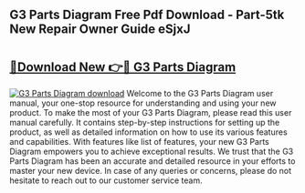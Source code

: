 ## G3 Parts Diagram Free Pdf Download - Part-5tk New Repair Owner Guide eSjxJ

# <h2><a href="http://dfsajru.blite.top/?on=G3+Parts+Diagram">🔗Download New 👉🔴 G3 Parts Diagram</a></h2>

[![G3 Parts Diagram download](https://i.imgur.com/lujVjoI.png)](http://dfsajru.blite.top/?on=G3+Parts+Diagram)
Welcome to the G3 Parts Diagram user manual, your one-stop resource for understanding and using your new product. To make the most of your G3 Parts Diagram, please read this user manual carefully. It contains step-by-step instructions for setting up the product, as well as detailed information on how to use its various features and capabilities. With features like list of features, your new G3 Parts Diagram empowers you to achieve exceptional results. We trust that the G3 Parts Diagram has been an accurate and detailed resource in your efforts to master your new device. In case of any queries or concerns, please do not hesitate to reach out to our customer service team.
